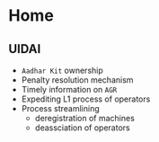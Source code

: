 # Home


## UIDAI
 
 * `Aadhar Kit` ownership
 * Penalty resolution mechanism
 * Timely information on `AGR` 
 * Expediting L1 process of operators
 * Process streamlining
    * deregistration of machines 
    * deassciation of operators